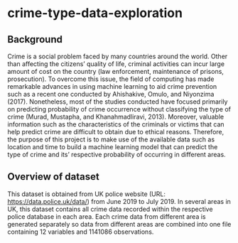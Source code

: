 # crime-type-data-exploration

## Background
Crime is a social problem faced by many countries around the world. Other than affecting the citizens’ quality of life, criminal activities can incur large amount of cost on the country (law enforcement, maintenance of prisons, prosecution). To overcome this issue, the field of computing has made remarkable advances in using machine learning to aid crime prevention such as a recent one conducted by Ahishakive, Omulo, and Niyonzima (2017). Nonetheless, most of the studies conducted have focused primarily on predicting probability of crime occurrence without classifying the type of crime (Murad, Mustapha, and Khanahmadliravi, 2013). Moreover, valuable information such as the characteristics of the criminals or victims that can help predict crime are difficult to obtain due to ethical reasons. Therefore, the purpose of this project is to make use of the available data such as location and time to build a machine learning model that can predict the type of crime and its’ respective probability of occurring in different areas.  

## Overview of dataset
This dataset is obtained from UK police website (URL: https://data.police.uk/data/) from June 2019 to July 2019. In several areas in UK, this dataset contains all crime data recorded within the respective police database in each area. Each crime data from different area is generated separately so data from different areas are combined into one file containing 12 variables and 1141086 observations.  
